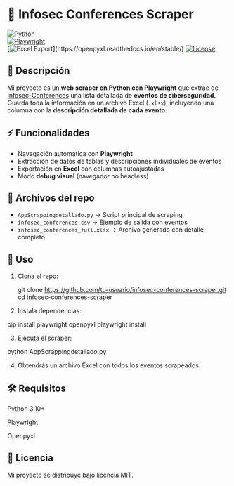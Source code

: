 # 🔎 Infosec Conferences Scraper

[![Python](https://img.shields.io/badge/Python-3.12-blue?logo=python)](https://www.python.org/)  
[![Playwright](https://img.shields.io/badge/Playwright-Automation-brightgreen?logo=microsoft)](https://playwright.dev/python/)  
[![Excel Export](https://img.shields.io/badge/Export-Excel%20(.xlsx)-orange?logo=microsoft-excel)](https://openpyxl.readthedocs.io/en/stable/)  
[![License](https://img.shields.io/badge/License-MIT-purple)](LICENSE)

## 📌 Descripción
Mi proyecto es un **web scraper en Python con Playwright** que extrae de [Infosec-Conferences](https://infosec-conferences.com/) una lista detallada de **eventos de ciberseguridad**.  
Guarda toda la información en un archivo Excel (`.xlsx`), incluyendo una columna con la **descripción detallada de cada evento**.

## ⚡ Funcionalidades
- Navegación automática con **Playwright**  
- Extracción de datos de tablas y descripciones individuales de eventos  
- Exportación en **Excel** con columnas autoajustadas  
- Modo **debug visual** (navegador no headless)

## 📂 Archivos del repo
- `AppScrappingdetallado.py` → Script principal de scraping  
- `infosec_conferences.csv` → Ejemplo de salida con eventos  
- `infosec_conferences_full.xlsx` → Archivo generado con detalle completo  

## 🚀 Uso
1. Clona el repo:
   
   git clone https://github.com/tu-usuario/infosec-conferences-scraper.git
   cd infosec-conferences-scraper

2. Instala dependencias:

pip install playwright openpyxl
playwright install


3. Ejecuta el scraper:

python AppScrappingdetallado.py


4. Obtendrás un archivo Excel con todos los eventos scrapeados.



## 🛠️ Requisitos

Python 3.10+

Playwright

Openpyxl


## 📜 Licencia

Mi proyecto se distribuye bajo licencia MIT.
